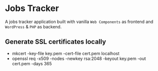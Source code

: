 # Jobs Tracker 

A jobs tracker application built with vanilla `Web Components` as frontend and `WordPress` & `PHP` as backend.

## Generate SSL certificates locally
- mkcert -key-file key.pem -cert-file cert.pem localhost
- openssl req -x509 -nodes -newkey rsa:2048 -keyout key.pem -out cert.pem -days 365
